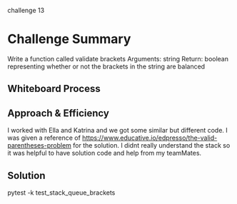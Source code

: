 challenge 13
# Challenge Summary
<!-- Description of the challenge -->
Write a function called validate brackets
Arguments: string
Return: boolean
representing whether or not the brackets in the string are balanced

## Whiteboard Process
<!-- Embedded whiteboard image -->


## Approach & Efficiency
<!-- What approach did you take? Why? What is the Big O space/time for this approach? -->
I worked with Ella and Katrina and we got some similar but different code.
I was given a reference of https://www.educative.io/edpresso/the-valid-parentheses-problem for the solution. I didnt really understand the stack so it was helpful to have solution code and help from my teamMates.


## Solution
<!-- Show how to run your code, and examples of it in action -->
pytest -k  test_stack_queue_brackets
